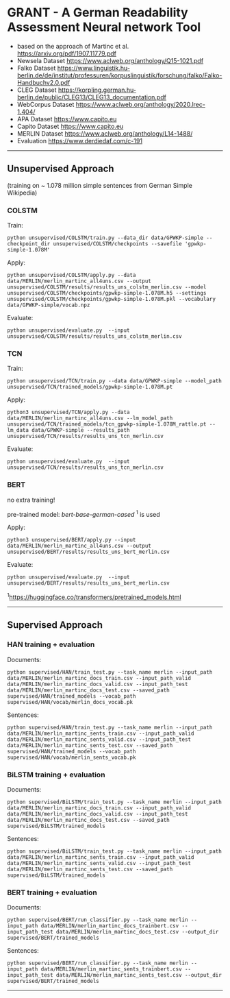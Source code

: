 # GRANT - A German Readability Assessment Neural network Tool

* based on the approach of Martinc et al. https://arxiv.org/pdf/1907.11779.pdf
* Newsela Dataset https://www.aclweb.org/anthology/Q15-1021.pdf
* Falko Dataset https://www.linguistik.hu-berlin.de/de/institut/professuren/korpuslinguistik/forschung/falko/Falko-Handbuchv2.0.pdf
* CLEG Dataset https://korpling.german.hu-berlin.de/public/CLEG13/CLEG13_documentation.pdf
* WebCorpus Dataset https://www.aclweb.org/anthology/2020.lrec-1.404/
* APA Dataset https://www.capito.eu
* Capito Dataset https://www.capito.eu
* MERLIN Dataset https://www.aclweb.org/anthology/L14-1488/
* Evaluation https://www.derdiedaf.com/c-191


----------------------------------------------------------------------------------------------

## Unsupervised Approach
(training on ~ 1.078 million simple sentences from German Simple Wikipedia)

### COLSTM 

Train:

    python unsupervised/COLSTM/train.py --data_dir data/GPWKP-simple --checkpoint_dir unsupervised/COLSTM/checkpoints --savefile 'gpwkp-simple-1.078M'

Apply:

    python unsupervised/COLSTM/apply.py --data data/MERLIN/merlin_martinc_all4uns.csv --output unsupervised/COLSTM/results/results_uns_colstm_merlin.csv --model unsupervised/COLSTM/checkpoints/gpwkp-simple-1.078M.h5 --settings unsupervised/COLSTM/checkpoints/gpwkp-simple-1.078M.pkl --vocabulary data/GPWKP-simple/vocab.npz

Evaluate:

    python unsupervised/evaluate.py  --input unsupervised/COLSTM/results/results_uns_colstm_merlin.csv


### TCN

Train:

    python unsupervised/TCN/train.py --data data/GPWKP-simple --model_path unsupervised/TCN/trained_models/gpwkp-simple-1.078M.pt

Apply:

    python3 unsupervised/TCN/apply.py --data data/MERLIN/merlin_martinc_all4uns.csv --lm_model_path unsupervised/TCN/trained_models/tcn_gpwkp-simple-1.078M_rattle.pt --lm_data data/GPWKP-simple --results_path unsupervised/TCN/results/results_uns_tcn_merlin.csv

Evaluate:

    python unsupervised/evaluate.py  --input unsupervised/TCN/results/results_uns_tcn_merlin.csv


### BERT

no extra training!

pre-trained model: *bert-base-german-cased* <sup>1</sup> is used 

Apply:

    python3 unsupervised/BERT/apply.py --input data/MERLIN/merlin_martinc_all4uns.csv --output unsupervised/BERT/results/results_uns_bert_merlin.csv 

Evaluate:

    python unsupervised/evaluate.py  --input unsupervised/BERT/results/results_uns_bert_merlin.csv


<sup>1</sup>https://huggingface.co/transformers/pretrained_models.html

----------------------------------------------------------------------------------------------

## Supervised Approach

### HAN training + evaluation

Documents:

    python supervised/HAN/train_test.py --task_name merlin --input_path data/MERLIN/merlin_martinc_docs_train.csv --input_path_valid data/MERLIN/merlin_martinc_docs_valid.csv --input_path_test data/MERLIN/merlin_martinc_docs_test.csv --saved_path supervised/HAN/trained_models --vocab_path supervised/HAN/vocab/merlin_docs_vocab.pk

Sentences:

    python supervised/HAN/train_test.py --task_name merlin --input_path data/MERLIN/merlin_martinc_sents_train.csv --input_path_valid data/MERLIN/merlin_martinc_sents_valid.csv --input_path_test data/MERLIN/merlin_martinc_sents_test.csv --saved_path supervised/HAN/trained_models --vocab_path supervised/HAN/vocab/merlin_sents_vocab.pk


### BiLSTM training + evaluation

Documents:

    python supervised/BiLSTM/train_test.py --task_name merlin --input_path data/MERLIN/merlin_martinc_docs_train.csv --input_path_valid data/MERLIN/merlin_martinc_docs_valid.csv --input_path_test data/MERLIN/merlin_martinc_docs_test.csv --saved_path supervised/BiLSTM/trained_models

Sentences:

    python supervised/BiLSTM/train_test.py --task_name merlin --input_path data/MERLIN/merlin_martinc_sents_train.csv --input_path_valid data/MERLIN/merlin_martinc_sents_valid.csv --input_path_test data/MERLIN/merlin_martinc_sents_test.csv --saved_path supervised/BiLSTM/trained_models


### BERT training + evaluation

Documents:

    python supervised/BERT/run_classifier.py --task_name merlin --input_path data/MERLIN/merlin_martinc_docs_trainbert.csv --input_path_test data/MERLIN/merlin_martinc_docs_test.csv --output_dir supervised/BERT/trained_models

Sentences:

    python supervised/BERT/run_classifier.py --task_name merlin --input_path data/MERLIN/merlin_martinc_sents_trainbert.csv --input_path_test data/MERLIN/merlin_martinc_sents_test.csv --output_dir supervised/BERT/trained_models



---------------------------------------------------------------------------------------------------